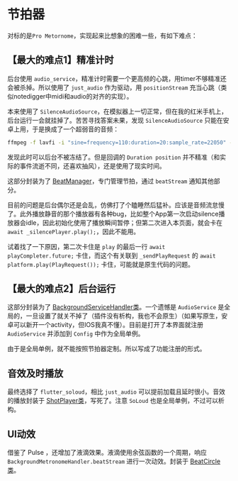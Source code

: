 # 节拍器
对标的是`Pro Metornome`，实现起来比想象的困难一些，有如下难点：

## 【最大的难点1】精准计时
后台使用 `audio_service`，精准计时需要一个更高频的心跳，用timer不够精准还会被杀掉。所以使用了 `just_audio` 作为驱动，用 `positionStream` 充当心跳（类似notedigger中midi和audio的对齐的实现）。

本来使用了 `SilenceAudioSource`，在模拟器上一切正常，但在我的红米手机上，后台运行一会就挂掉了。苦苦寻找答案未果，发现 `SilenceAudioSource` 只能在安卓上用，于是换成了一个超弱音的音频：
```bash
ffmpeg -f lavfi -i "sine=frequency=110:duration=20:sample_rate=22050" -filter:a "volume=0.001" silence_low.mp3
```
发现此时可以后台不被冻结了。但是回调的 `Duration position` 并不精准（和实际的事件流逝不同，还喜欢抽风），还是使用了现实时间。

这部分封装为了 [BeatManager](beat_manager.dart)，专门管理节拍，通过 `beatStream` 通知其他部分。

目前的问题是后台偶尔还是会乱，仿佛打了个瞌睡然后猛补。应该是音频流怠慢了。此外播放静音的那个播放器有各种bug，比如整个App第一次启动silence播放器会idle，因此初始化使用了播放瞬间暂停；但第二次进入本页面，就会卡在`await _silencePlayer.play();`，因此不能用。

试着找了一下原因，第二次卡住是 `play` 的最后一行 `await playCompleter.future;` 卡住，而这个有关联到 `_sendPlayRequest` 的 `await platform.play(PlayRequest());` 卡住，可能就是原生代码的问题。

## 【最大的难点2】后台运行
这部分封装为了 [BackgroundServiceHandler类](background_metronome_handler.dart)。一个遗憾是 `AudioService` 是全局的，一旦设置了就关不掉了（插件没有析构，我也不会原生）（如果写原生，安卓可以新开一个activity，但IOS我真不懂）。目前是打开了本界面就注册 `AudioService` 并添加到 `Config` 中作为全局单例。

由于是全局单例，就不能按照节拍器定制。所以写成了功能注册的形式。

## 音效及时播放
最终选择了 `flutter_soloud`，相比 `just_audio` 可以提前加载且延时很小。音效的播放封装于 [ShotPlayer类](shot_player.dart)，写死了。注意 `SoLoud` 也是全局单例，不过可以析构。

## UI动效
借鉴了 Pulse ，还增加了液滴效果。液滴使用余弦函数的一个周期，响应 `BackgroundMetronomeHandler.beatStream` 进行一次动效。封装于 [BeatCircle类](beat_circle.dart)。